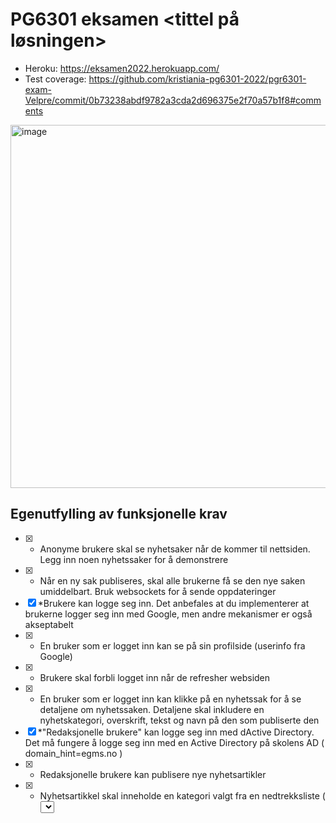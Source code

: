 # PG6301 eksamen <tittel på løsningen>

* Heroku: https://eksamen2022.herokuapp.com/
* Test coverage: https://github.com/kristiania-pg6301-2022/pgr6301-exam-Velpre/commit/0b73238abdf9782a3cda2d696375e2f70a57b1f8#comments
<img width="581" alt="image" src="https://user-images.githubusercontent.com/65472724/167040184-967be4bb-5dbc-4f5c-a8d6-c588bbae42ee.png">


## Egenutfylling av funksjonelle krav

* [x] * Anonyme brukere skal se nyhetsaker når de kommer til nettsiden. Legg inn noen nyhetssaker for å demonstrere
* [x] * Når en ny sak publiseres, skal alle brukerne få se den nye saken umiddelbart. Bruk websockets for å sende oppdateringer
 * [x] *Brukere kan logge seg inn. Det anbefales at du implementerer at brukerne logger seg inn med Google, men andre
mekanismer er også akseptabelt
* [x] * En bruker som er logget inn kan se på sin profilside (userinfo fra Google)
* [x] * Brukere skal forbli logget inn når de refresher websiden
* [x] * En bruker som er logget inn kan klikke på en nyhetssak for å se detaljene om nyhetssaken. Detaljene skal inkludere en
nyhetskategori, overskrift, tekst og navn på den som publiserte den
 * [x] *"Redaksjonelle brukere" kan logge seg inn med dActive Directory. Det må fungere å logge seg inn med en Active Directory
på skolens AD ( domain_hint=egms.no )
* [x] * Redaksjonelle brukere kan publisere nye nyhetsartikler
* [x] * Nyhetsartikkel skal inneholde en kategori valgt fra en nedtrekksliste ( <select> ), tittel ( <input> ) og tekst ( <textarea> )
* [x] * Dersom noen allerede har publisert en nyhetsartikkel med samme tittel skal serveren sende HTTP status kode 400 og en
feilmelding
   * Logfører dette på clienten i konsollen. Det er bug i browseren og selv om article ikke blir lagt til i DB dukker den opp på nettsiden på grunn av at websocket registrerer den feil. Når siden refreshes ser man at article ikke ble lagt inn i DB. 
* [x] * Brukeren skal forhindres fra å sende inn en nyhetsartikkel som mangler kategori, tittel eller tekst
* [x] * En redaksjonell bruker skal kunne redigere en artikkel de selv har publisert
   * Dette har jeg ikke rukket. Ser for meg at det kunne enkelt løses ved å sammenligne user.hk.name med author på article. Kunne mappe over articles som ble publisert av den useren som er logget inn og liste bare de articles som matcher søke sånn at brukeren får mulighet å bare endre de articles som han selv har publisert.
* [x] * Alle feil fra serves skal presenteres til bruker på en pen måte, med mulighet for brukeren til å prøve igjen


## Egenutfylling av tekniske krav

* [x] Oppsett av package.json, parcel, express, prettier
* [x] React Router
* [x] Express app
* [x] Kommunikasjon mellom frontend (React) og backend (Express)
* [x] Deployment til Heroku
* [x] Bruk av MongoDB
* [x] OpenID Connect
* [x] Web Sockets
    * websockets fungerer men i forbindelse med å legge til article som har samme titel som en article som allerede finnes, registrerer websocket endring selv om 
     det ikke legges article i DB. Når browseren refreshes ser man at filmen ikke blir lagt til, og websockets registreringen blir fjernet
* [x] Jest med dokumentert testdekning
  * det ble for lite tid på slutten for å kunne rekke flere tester. Hadde nok klart å teste update og delite på serveren og også skrive flere tester for clienten men det ble for lite tid
 

